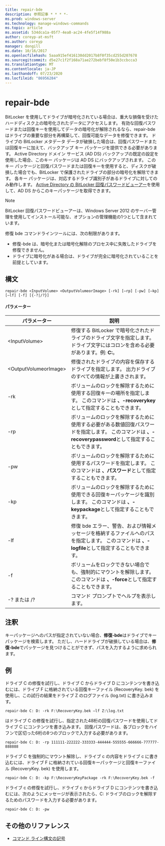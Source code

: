 ```yaml
---
title: repair-bde
description: 参照記事 * * * *-
ms.prod: windows-server
ms.technology: manage-windows-commands
ms.topic: article
ms.assetid: 534dca1a-05f7-4ea8-ac24-4fe5f14f988a
author: coreyp-at-msft
ms.author: coreyp
manager: dongill
ms.date: 10/16/2017
ms.openlocfilehash: 5aaa915ef416130dd2017b8f0f35cd255d207678
ms.sourcegitcommit: d5e27c1f2f168a71ae272bebf8f50e1b3ccbcca3
ms.translationtype: MT
ms.contentlocale: ja-JP
ms.lasthandoff: 07/23/2020
ms.locfileid: "86956284"
---
```

# <a name="repair-bde"></a>repair-bde



BitLocker を使用してドライブが暗号化されている場合は、重大な損傷を受けたハードディスク上の暗号化されたデータにアクセスします。 有効な回復パスワードまたは回復キーを使用してデータの暗号化が解除されるなら、repair-bde はドライブの重要な部分を再構築して、回復可能なデータを修復できます。 ドライブの BitLocker メタデータ データが破損した場合は、回復パスワードまたは回復キーに加えて、バックアップ キー パッケージを提供できる必要があります。 Active Directory ドメイン サービス (AD DS) バックアップの既定の設定を使用した場合、このキー パッケージは AD DS にバックアップされます。 このキー パッケージと回復パスワードまたは回復キーを使用すると、ディスクが破損した場合でも、BitLocker で保護されたドライブの部分の暗号化を解除できます。 各キー パッケージは、対応するドライブ識別子があるドライブに対してのみ動作します。 [Active Directory の BitLocker 回復パスワードビューアー](/previous-versions/windows/it-pro/windows-7/dd875531(v=ws.10))を使用して、AD DS からこのキーパッケージを取得できます。

> [!NOTE]
> BitLocker 回復パスワードビューアーは、Windows Server 2012 のサーバー管理を使用してインストール可能な、オプションの管理機能の1つとして含まれています。

修復 bde コマンドラインツールには、次の制限があります。
-   修復-bde は、暗号化または暗号化解除のプロセス中に失敗したドライブを修復できません。
-   ドライブに暗号化がある場合は、ドライブが完全に暗号化されていることを前提としています。



## <a name="syntax"></a>構文

```
repair-bde <InputVolume> <OutputVolumeorImage> [-rk] [–rp] [-pw] [–kp] [–lf] [-f] [{-?|/?}]
```

#### <a name="parameters"></a>パラメーター

|パラメーター|説明|
|---------|-----------|
|\<InputVolume>|修復する BitLocker で暗号化されたドライブのドライブ文字を指定します。 ドライブ文字にはコロンを含める必要があります。例: **C:**。|
|\<OutputVolumeorImage>|修復されたドライブの内容を保存するドライブを指定します。 出力ドライブのすべての情報が上書きされます。|
|-rk|ボリュームのロックを解除するために使用する回復キーの場所を指定します。 このコマンドは **、-recoverykey**として指定することもできます。|
|-rp|ボリュームのロックを解除するために使用する必要がある数値回復パスワードを指定します。 このコマンドは **、-recoverypassword**として指定することもできます。|
|-pw|ボリュームのロックを解除するために使用するパスワードを指定します。 このコマンドは **、パスワード**として指定することもできます。|
|-kp|ボリュームのロックを解除するために使用できる回復キーパッケージを識別します。 このコマンドは **、-keypackage**として指定することもできます。|
|-lf|修復 bde エラー、警告、および情報メッセージを格納するファイルへのパスを指定します。 このコマンドは **、-logfile**として指定することもできます。|
|-f|ボリュームをロックできない場合でも、強制的にマウントを解除します。 このコマンドは **、-force**として指定することもできます。|
|-? または /?|コマンド プロンプトでヘルプを表示します。|

## <a name="remarks"></a>注釈

キーパッケージへのパスが指定されていない場合、**修復-bde**はドライブでキーパッケージを検索します。 ただし、ハードドライブが破損している場合は、**修復-bde**でパッケージを見つけることができず、パスを入力するように求められます。

## <a name="examples"></a>例

ドライブ C の修復を試行し、ドライブ C からドライブ D にコンテンツを書き込むには、ドライブ F に格納されている回復キーファイル (RecoveryKey. bek) を使用し、この試行の結果をドライブ Z のログファイル (log.txt) に書き込みます。
```
repair-bde C: D: -rk F:\RecoveryKey.bek –lf Z:\log.txt
```
はドライブ C の修復を試行し、指定された48桁の回復パスワードを使用してドライブ C にコンテンツを書き込みます。 回復パスワードは、各ブロックをハイフンで区切った6桁の8つのブロックで入力する必要があります。
```
repair-bde C: D: -rp 111111-222222-333333-444444-555555-666666-777777-888888
```
ドライブ C を強制的にマウント解除し、ドライブ c の内容をドライブ c に書き込むには、ドライブ F に格納されている回復キーパッケージと回復キーファイル (RecoveryKey. bek) を使用します。
```
repair-bde C: D: -kp F:\RecoveryKeyPackage -rk F:\RecoveryKey.bek -f
```
ドライブ c の修復を試行し、ドライブ c からドライブ D にコンテンツを書き込むには、次のようにメッセージが表示されたら、C: ドライブのロックを解除するためのパスワードを入力する必要があります。
```
repair-bde C: D: -pw
```

## <a name="additional-references"></a>その他のリファレンス

- [コマンド ライン構文の記号](command-line-syntax-key.md)
